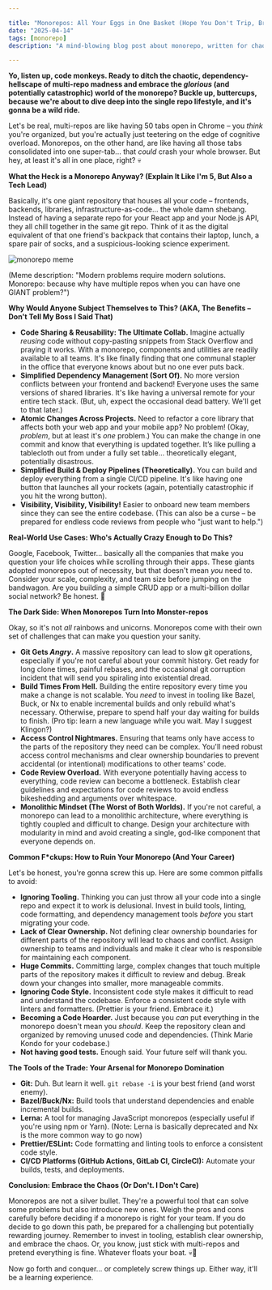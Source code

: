 ```yaml
---

title: "Monorepos: All Your Eggs in One Basket (Hope You Don't Trip, Bruh)"
date: "2025-04-14"
tags: [monorepo]
description: "A mind-blowing blog post about monorepo, written for chaotic Gen Z engineers."

---
```


**Yo, listen up, code monkeys. Ready to ditch the chaotic, dependency-hellscape of multi-repo madness and embrace the *glorious* (and potentially catastrophic) world of the monorepo? Buckle up, buttercups, because we're about to dive deep into the single repo lifestyle, and it's gonna be a wild ride.**

Let's be real, multi-repos are like having 50 tabs open in Chrome – you *think* you're organized, but you're actually just teetering on the edge of cognitive overload. Monorepos, on the other hand, are like having all those tabs consolidated into one super-tab... that *could* crash your whole browser. But hey, at least it's all in one place, right? 💀

**What the Heck is a Monorepo Anyway? (Explain It Like I'm 5, But Also a Tech Lead)**

Basically, it's one giant repository that houses all your code – frontends, backends, libraries, infrastructure-as-code... the whole damn shebang. Instead of having a separate repo for your React app and your Node.js API, they all chill together in the same git repo. Think of it as the digital equivalent of that one friend's backpack that contains their laptop, lunch, a spare pair of socks, and a suspicious-looking science experiment.

![monorepo meme](https://i.imgflip.com/321d9o.jpg)

(Meme description: "Modern problems require modern solutions. Monorepo: because why have multiple repos when you can have one GIANT problem?")

**Why Would Anyone Subject Themselves to This? (AKA, The Benefits – Don't Tell My Boss I Said That)**

*   **Code Sharing & Reusability: The Ultimate Collab.** Imagine actually *reusing* code without copy-pasting snippets from Stack Overflow and praying it works. With a monorepo, components and utilities are readily available to all teams. It's like finally finding that one communal stapler in the office that everyone knows about but no one ever puts back.
*   **Simplified Dependency Management (Sort Of).** No more version conflicts between your frontend and backend! Everyone uses the same versions of shared libraries. It's like having a universal remote for your entire tech stack. (But, uh, expect the occasional dead battery. We'll get to that later.)
*   **Atomic Changes Across Projects.** Need to refactor a core library that affects both your web app and your mobile app? No problem! (Okay, *problem*, but at least it's *one* problem.) You can make the change in one commit and know that everything is updated together. It’s like pulling a tablecloth out from under a fully set table... theoretically elegant, potentially disastrous.
*   **Simplified Build & Deploy Pipelines (Theoretically).** You can build and deploy everything from a single CI/CD pipeline. It's like having one button that launches all your rockets (again, potentially catastrophic if you hit the wrong button).
*   **Visibility, Visibility, Visibility!** Easier to onboard new team members since they can see the entire codebase. (This can also be a curse – be prepared for endless code reviews from people who "just want to help.")

**Real-World Use Cases: Who's Actually Crazy Enough to Do This?**

Google, Facebook, Twitter... basically all the companies that make you question your life choices while scrolling through their apps. These giants adopted monorepos out of necessity, but that doesn't mean *you* need to. Consider your scale, complexity, and team size before jumping on the bandwagon. Are you building a simple CRUD app or a multi-billion dollar social network? Be honest. 🙏

**The Dark Side: When Monorepos Turn Into Monster-repos**

Okay, so it's not *all* rainbows and unicorns. Monorepos come with their own set of challenges that can make you question your sanity.

*   **Git Gets *Angry*.** A massive repository can lead to slow git operations, especially if you're not careful about your commit history. Get ready for long clone times, painful rebases, and the occasional git corruption incident that will send you spiraling into existential dread.
*   **Build Times From Hell.** Building the entire repository every time you make a change is not scalable. You *need* to invest in tooling like Bazel, Buck, or Nx to enable incremental builds and only rebuild what's necessary. Otherwise, prepare to spend half your day waiting for builds to finish. (Pro tip: learn a new language while you wait. May I suggest Klingon?)
*   **Access Control Nightmares.** Ensuring that teams only have access to the parts of the repository they need can be complex. You'll need robust access control mechanisms and clear ownership boundaries to prevent accidental (or intentional) modifications to other teams' code.
*   **Code Review Overload.** With everyone potentially having access to everything, code review can become a bottleneck. Establish clear guidelines and expectations for code reviews to avoid endless bikeshedding and arguments over whitespace.
*   **Monolithic Mindset (The Worst of Both Worlds).** If you're not careful, a monorepo can lead to a monolithic architecture, where everything is tightly coupled and difficult to change. Design your architecture with modularity in mind and avoid creating a single, god-like component that everyone depends on.

**Common F\*ckups: How to Ruin Your Monorepo (And Your Career)**

Let's be honest, you're gonna screw this up. Here are some common pitfalls to avoid:

*   **Ignoring Tooling.** Thinking you can just throw all your code into a single repo and expect it to work is delusional. Invest in build tools, linting, code formatting, and dependency management tools *before* you start migrating your code.
*   **Lack of Clear Ownership.** Not defining clear ownership boundaries for different parts of the repository will lead to chaos and conflict. Assign ownership to teams and individuals and make it clear who is responsible for maintaining each component.
*   **Huge Commits.** Committing large, complex changes that touch multiple parts of the repository makes it difficult to review and debug. Break down your changes into smaller, more manageable commits.
*   **Ignoring Code Style.** Inconsistent code style makes it difficult to read and understand the codebase. Enforce a consistent code style with linters and formatters. (Prettier is your friend. Embrace it.)
*   **Becoming a Code Hoarder.** Just because you *can* put everything in the monorepo doesn't mean you *should*. Keep the repository clean and organized by removing unused code and dependencies. (Think Marie Kondo for your codebase.)
*   **Not having good tests.** Enough said. Your future self will thank you.

**The Tools of the Trade: Your Arsenal for Monorepo Domination**

*   **Git:** Duh. But learn it well. `git rebase -i` is your best friend (and worst enemy).
*   **Bazel/Buck/Nx:** Build tools that understand dependencies and enable incremental builds.
*   **Lerna:** A tool for managing JavaScript monorepos (especially useful if you're using npm or Yarn). (Note: Lerna is basically deprecated and Nx is the more common way to go now)
*   **Prettier/ESLint:** Code formatting and linting tools to enforce a consistent code style.
*   **CI/CD Platforms (GitHub Actions, GitLab CI, CircleCI):** Automate your builds, tests, and deployments.

**Conclusion: Embrace the Chaos (Or Don't. I Don't Care)**

Monorepos are not a silver bullet. They're a powerful tool that can solve some problems but also introduce new ones. Weigh the pros and cons carefully before deciding if a monorepo is right for your team. If you do decide to go down this path, be prepared for a challenging but potentially rewarding journey. Remember to invest in tooling, establish clear ownership, and embrace the chaos. Or, you know, just stick with multi-repos and pretend everything is fine. Whatever floats your boat. 💀🙏

Now go forth and conquer... or completely screw things up. Either way, it'll be a learning experience.
